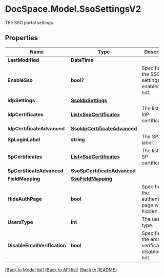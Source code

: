 # DocSpace.Model.SsoSettingsV2
The SSO portal settings.

## Properties

Name | Type | Description | Notes
------------ | ------------- | ------------- | -------------
**LastModified** | **DateTime** |  | [optional] 
**EnableSso** | **bool?** | Specifies if the SSO settings are enabled or not. | [optional] 
**IdpSettings** | [**SsoIdpSettings**](.md) |  | [optional] 
**IdpCertificates** | [**List&lt;SsoCertificate&gt;**](.md) | The list of the IdP certificates. | [optional] 
**IdpCertificateAdvanced** | [**SsoIdpCertificateAdvanced**](.md) |  | [optional] 
**SpLoginLabel** | **string** | The SP login label. | [optional] 
**SpCertificates** | [**List&lt;SsoCertificate&gt;**](.md) | The list of the SP certificates. | [optional] 
**SpCertificateAdvanced** | [**SsoSpCertificateAdvanced**](.md) |  | [optional] 
**FieldMapping** | [**SsoFieldMapping**](.md) |  | [optional] 
**HideAuthPage** | **bool** | Specifies if the authentication page will be hidden or not. | [optional] 
**UsersType** | **int** | The user type. | [optional] 
**DisableEmailVerification** | **bool** | Specifies if the email verification is disabled or not. | [optional] 

[[Back to Model list]](../README.md#documentation-for-models) [[Back to API list]](../README.md#documentation-for-api-endpoints) [[Back to README]](../README.md)

